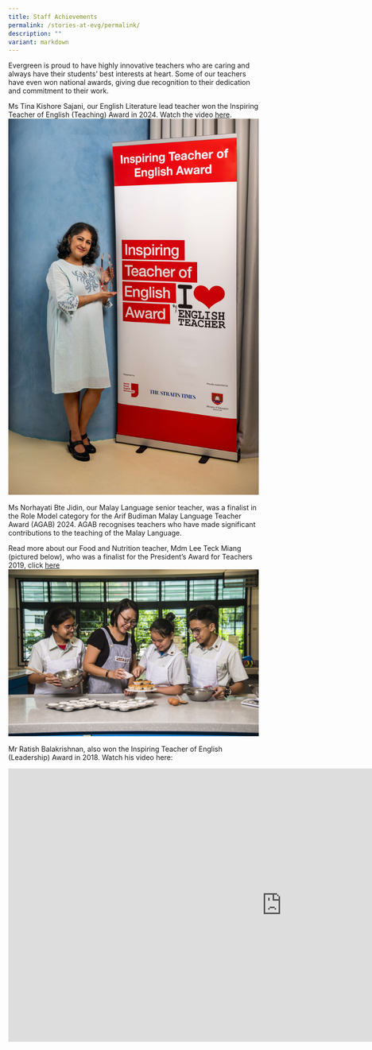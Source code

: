 ```yaml
---
title: Staff Achievements
permalink: /stories-at-evg/permalink/
description: ""
variant: markdown
---
```

Evergreen is proud to have highly innovative teachers who are caring and always have their students’ best interests at heart. Some of our teachers have even won national awards, giving due recognition to their dedication and commitment to their work.

Ms Tina Kishore Sajani, our English Literature lead teacher won the Inspiring Teacher of English (Teaching) Award in 2024. Watch the video [here](https://www.youtube.com/watch?v=rGekhct8JJw).
![Tina_Kishore_ITEA2024_TA](/images/Tina_Kishore_ITEA2024_TA.jpg)

Ms Norhayati Bte Jidin, our Malay Language senior teacher, was a finalist in the Role Model category for the Arif Budiman Malay Language Teacher Award (AGAB) 2024. AGAB recognises teachers who have made significant contributions to the teaching of the Malay Language.



Read more about our Food and Nutrition teacher, Mdm Lee Teck Miang (pictured below), who was a finalist for the&nbsp;President’s Award for Teachers 2019, click [here](https://www.schoolbag.edu.sg/story/where-f-and-n-stands-for-fun-and-nurturing)
![](/images/copy-of-img12371-moe-010719-pat-lee-teck-miang-@evergreen-secondary-schoolac-1-2048x1367.jpg)


Mr Ratish Balakrishnan, also won the Inspiring Teacher of English (Leadership) Award in 2018. Watch his video here:
<iframe allowfullscreen="" allow="accelerometer; autoplay; clipboard-write; encrypted-media; gyroscope; picture-in-picture; web-share" frameborder="0" title="Mr Ratish Balakrishnan Inspiring Teacher of English Award 2018" src="https://www.youtube.com/embed/wioymd8F6GM" height="550" width="1100"></iframe>